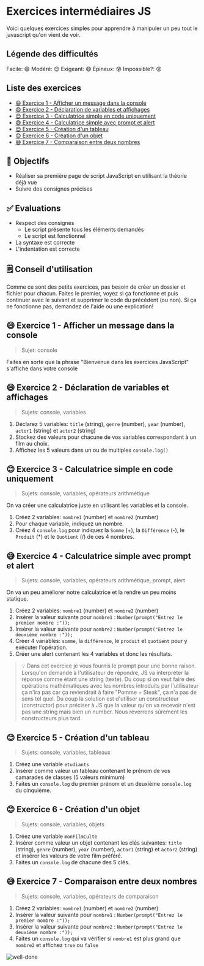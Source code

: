 <!-- omit in toc -->
# Exercices intermédiaires JS

Voici quelques exercices simples pour apprendre à manipuler un peu tout le javascript qu'on vient de voir.

<!-- omit in toc -->
## Légende des difficultés

Facile: 😄
Modéré: 😊
Exigeant: 😅
Épineux: 😰
Impossible?: 😡

<!-- omit in toc -->
## Liste des exercices

- [😄 Exercice 1 - Afficher un message dans la console](#-exercice-1---afficher-un-message-dans-la-console)
- [😄 Exercice 2 - Déclaration de variables et affichages](#-exercice-2---déclaration-de-variables-et-affichages)
- [😊 Exercice 3 - Calculatrice simple en code uniquement](#-exercice-3---calculatrice-simple-en-code-uniquement)
- [😅 Exercice 4 - Calculatrice simple avec prompt et alert](#-exercice-4---calculatrice-simple-avec-prompt-et-alert)
- [😊 Exercice 5 - Création d'un tableau](#-exercice-5---création-dun-tableau)
- [😊 Exercice 6 - Création d'un objet](#-exercice-6---création-dun-objet)
- [😅 Exercice 7 - Comparaison entre deux nombres](#-exercice-7---comparaison-entre-deux-nombres)


<!-- omit in toc -->
## :memo: Objectifs

- Réaliser sa première page de script JavaScript en utilisant la théorie déjà vue
- Suivre des consignes précises

<!-- omit in toc -->
## :white_check_mark: Evaluations

- Respect des consignes
  - Le script présente tous les éléments demandés
  - Le script est fonctionnel
- La syntaxe est correcte
- L'indentation est correcte

<!-- omit in toc -->
## 🗒️ Conseil d'utilisation

Comme ce sont des petits exercices, pas besoin de créer un dossier et fichier pour chacun. Faites le premier, voyez si ça fonctionne et puis continuer avec le suivant et supprimer le code du précédent (ou non). Si ça ne fonctionne pas, demandez de l'aide ou une explication!

## 😄 Exercice 1 - Afficher un message dans la console

> Sujet: console

Faites en sorte que la phrase "Bienvenue dans les exercices JavaScript" s'affiche dans votre console

## 😄 Exercice 2 - Déclaration de variables et affichages

> Sujets: console, variables

1. Déclarez 5 variables: `title` (string), `genre` (number), `year` (number), `actor1` (string) et `actor2` (string)
2. Stockez des valeurs pour chacune de vos variables correspondant à un film au choix.
3. Affichez les 5 valeurs dans un ou de multiples `console.log()`

## 😊 Exercice 3 - Calculatrice simple en code uniquement

> Sujets: console, variables, opérateurs arithmétique

On va créer une calculatrice juste en utilisant les variables et la console.

1. Créez 2 variables: `nombre1` (number) et `nombre2` (number)
2. Pour chaque variable, indiquez un nombre.
3. Créez 4 `console.log` pour indiquez la `Somme` (+), la `Différence` (-), le `Produit` (*) et le `Quotient` (/) de ces 4 nombres.

## 😅 Exercice 4 - Calculatrice simple avec prompt et alert

> Sujets: console, variables, opérateurs arithmétique, prompt, alert

On va un peu améliorer notre calculatrice et la rendre un peu moins statique.

1. Créez 2 variables: `nombre1` (number) et `nombre2` (number)
2. Insérer la valeur suivante pour `nombre1` : `Number(prompt("Entrez le premier nombre :"));`
3. Insérer la valeur suivante pour `nombre2` : `Number(prompt("Entrez le deuxième nombre :"));`
4. Créer 4 variables: `somme`, la `différence`, le `produit` et `quotient` pour y exécuter l'opération.
5. Créer une alert contenant les 4 variables et donc les résultats.

> 💡 Dans cet exercice je vous fournis le prompt pour une bonne raison. Lorsqu'on demande à l'utilisateur de répondre, JS va interpréter la réponse comme étant une string (texte). Du coup si on veut faire des opérations mathématiques avec les nombres introduits par l'utilisateur ça n'ira pas car ça reviendrait à faire "Pomme + Steak", ça n'a pas de sens tel quel.
> Du coup la solution est d'utiliser un constructeur (constructor) pour préciser à JS que la valeur qu'on va recevoir n'est pas une string mais bien un number. Nous reverrons sûrement les constructeurs plus tard.

## 😊 Exercice 5 - Création d'un tableau

> Sujets: console, variables, tableaux

1. Créez une variable `etudiants`
2. Insérer comme valeur un tableau contenant le prénom de vos camarades de classes (5 valeurs minimum)
3. Faites un `console.log` du premier prénom et un deuxième `console.log` du cinquième.

## 😊 Exercice 6 - Création d'un objet

> Sujets: console, variables, objets

1. Créez une variable `monFilmCulte`
2. Insérer comme valeur un objet contenant les clés suivantes: `title` (string), `genre` (number), `year` (number), `actor1` (string) et `actor2` (string) et insérer les valeurs de votre film préféré.
3. Faites un `console.log` de chacune des 5 clés.

## 😅 Exercice 7 - Comparaison entre deux nombres

> Sujets: console, variables, opérateurs de comparaison

1. Créez 2 variables: `nombre1` (number) et `nombre2` (number)
2. Insérer la valeur suivante pour `nombre1` : `Number(prompt("Entrez le premier nombre :"));`
3. Insérer la valeur suivante pour `nombre2` : `Number(prompt("Entrez le deuxième nombre :"));`
4. Faites un `console.log` qui va vérifier si `nombre1` est plus grand que `nombre2` et affichez `true` ou `false`


![well-done](https://i.giphy.com/media/v1.Y2lkPTc5MGI3NjExMzV6NjY5Z2d4MGJ1eWVpcmRjaG85YzljbzljajlvNzk5YTNrOHRpZCZlcD12MV9pbnRlcm5hbF9naWZfYnlfaWQmY3Q9Zw/JLFq4Jh5bSJEDHZjSB/giphy.gif)
